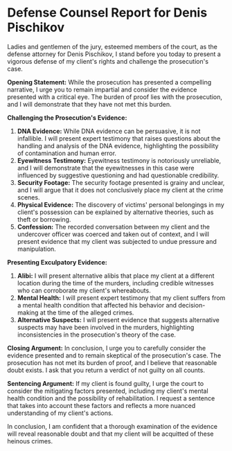# Defense Counsel Report for Denis Pischikov

Ladies and gentlemen of the jury, esteemed members of the court, as the defense attorney for Denis Pischikov, I stand before you today to present a vigorous defense of my client's rights and challenge the prosecution's case.

**Opening Statement:**
While the prosecution has presented a compelling narrative, I urge you to remain impartial and consider the evidence presented with a critical eye. The burden of proof lies with the prosecution, and I will demonstrate that they have not met this burden.

**Challenging the Prosecution's Evidence:**

1. **DNA Evidence:** While DNA evidence can be persuasive, it is not infallible. I will present expert testimony that raises questions about the handling and analysis of the DNA evidence, highlighting the possibility of contamination and human error.
2. **Eyewitness Testimony:** Eyewitness testimony is notoriously unreliable, and I will demonstrate that the eyewitnesses in this case were influenced by suggestive questioning and had questionable credibility.
3. **Security Footage:** The security footage presented is grainy and unclear, and I will argue that it does not conclusively place my client at the crime scenes.
4. **Physical Evidence:** The discovery of victims' personal belongings in my client's possession can be explained by alternative theories, such as theft or borrowing.
5. **Confession:** The recorded conversation between my client and the undercover officer was coerced and taken out of context, and I will present evidence that my client was subjected to undue pressure and manipulation.

**Presenting Exculpatory Evidence:**

1. **Alibi:** I will present alternative alibis that place my client at a different location during the time of the murders, including credible witnesses who can corroborate my client's whereabouts.
2. **Mental Health:** I will present expert testimony that my client suffers from a mental health condition that affected his behavior and decision-making at the time of the alleged crimes.
3. **Alternative Suspects:** I will present evidence that suggests alternative suspects may have been involved in the murders, highlighting inconsistencies in the prosecution's theory of the case.

**Closing Argument:**
In conclusion, I urge you to carefully consider the evidence presented and to remain skeptical of the prosecution's case. The prosecution has not met its burden of proof, and I believe that reasonable doubt exists. I ask that you return a verdict of not guilty on all counts.

**Sentencing Argument:**
If my client is found guilty, I urge the court to consider the mitigating factors presented, including my client's mental health condition and the possibility of rehabilitation. I request a sentence that takes into account these factors and reflects a more nuanced understanding of my client's actions.

In conclusion, I am confident that a thorough examination of the evidence will reveal reasonable doubt and that my client will be acquitted of these heinous crimes.